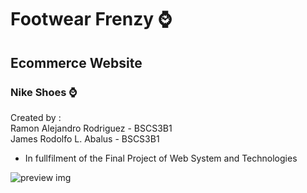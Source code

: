 # Footwear Frenzy ⌚
## Ecommerce Website
### Nike Shoes ⌚

Created by : <br>
  Ramon Alejandro Rodriguez - BSCS3B1 <br>
  James Rodolfo L. Abalus - BSCS3B1
  
- In fullfilment of the Final Project of Web System and Technologies




![preview img](../assets/img/1.1.png)

